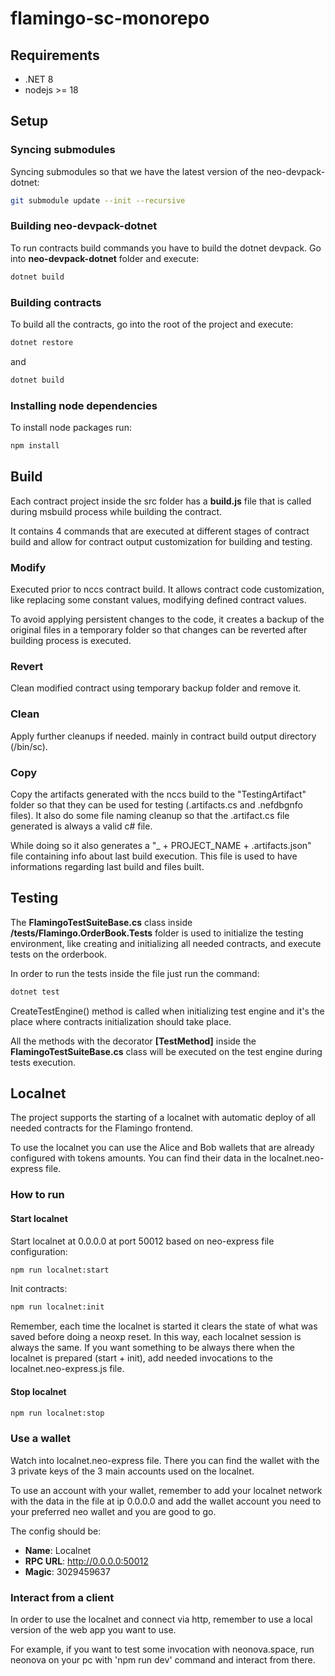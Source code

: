 ﻿# flamingo-sc-monorepo

## Requirements

- .NET 8
- nodejs >= 18

## Setup

### Syncing submodules

Syncing submodules so that we have the latest version of the neo-devpack-dotnet:

```bash
git submodule update --init --recursive
```

### Building neo-devpack-dotnet

To run contracts build commands you have to build the dotnet devpack. Go into **neo-devpack-dotnet** folder and execute:

```bash
dotnet build
```

### Building contracts

To build all the contracts, go into the root of the project and execute:

```bash
dotnet restore
```

and

```bash
dotnet build
```

### Installing node dependencies

To install node packages run:

```bash
npm install
```

## Build

Each contract project inside the src folder has a **build.js** file that is called during msbuild process while building the contract.

It contains 4 commands that are executed at different stages of contract build and allow for contract output customization for building and testing.

### Modify

Executed prior to nccs contract build. It allows contract code customization, like replacing some constant values, modifying defined contract values.

To avoid applying persistent changes to the code, it creates a backup of the original files in a temporary folder so that changes can be reverted after building process is executed.

### Revert

Clean modified contract using temporary backup folder and remove it.

### Clean

Apply further cleanups if needed. mainly in contract build output directory (/bin/sc).

### Copy

Copy the artifacts generated with the nccs build to the "TestingArtifact" folder so that they can be used for testing (.artifacts.cs and .nefdbgnfo files). It also do some file naming cleanup so that the .artifact.cs file generated is always a valid c# file.

While doing so it also generates a "_ + PROJECT_NAME + .artifacts.json" file containing info about last build execution. This file is used to have informations regarding last build and files built.

## Testing

The **FlamingoTestSuiteBase.cs** class inside **/tests/Flamingo.OrderBook.Tests** folder is used to initialize the testing environment, like creating and initializing all needed contracts, and execute tests on the orderbook.

In order to run the tests inside the file just run the command:

```bash
dotnet test
```

CreateTestEngine() method is called when initializing test engine and it's the place where contracts initialization should take place.

All the methods with the decorator **[TestMethod]** inside the **FlamingoTestSuiteBase.cs** class will be executed on the test engine during tests execution.

## Localnet

The project supports the starting of a localnet with automatic deploy of all needed contracts for the Flamingo frontend.

To use the localnet you can use the Alice and Bob wallets that are already configured with tokens amounts. You can find their data in the localnet.neo-express file.

### How to run

#### Start localnet

Start localnet at 0.0.0.0 at port 50012 based on neo-express file configuration:

```bash
npm run localnet:start
```

Init contracts:

```bash
npm run localnet:init
```

Remember, each time the localnet is started it clears the state of what was saved before doing a neoxp reset. In this way, each localnet session is always the same. If you want something to be always there when the localnet is prepared (start + init), add needed invocations to the localnet.neo-express.js file.

#### Stop localnet

```bash
npm run localnet:stop
```

### Use a wallet

Watch into localnet.neo-express file. There you can find the wallet with the 3 private keys of the 3 main accounts used on the localnet.

To use an account with your wallet, remember to add your localnet network with the data in the file at ip 0.0.0.0 and add the wallet account you need to your preferred neo wallet and you are good to go.

The config should be:

- **Name**: Localnet
- **RPC URL**: http://0.0.0.0:50012
- **Magic**: 3029459637

### Interact from a client

In order to use the localnet and connect via http, remember to use a local version of the web app you want to use.

For example, if you want to test some invocation with neonova.space, run neonova on your pc with 'npm run dev' command and interact from there.
